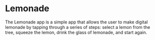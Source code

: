 # Lemonade

The Lemonade app is a simple app that allows the user to make digital lemonade by tapping through a series of steps: select a lemon from the tree, squeeze the lemon, drink the glass of lemonade, and start again.
